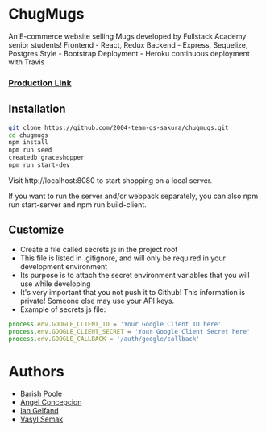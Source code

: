 # ChugMugs

An E-commerce website selling Mugs developed by Fullstack Academy senior students!
Frontend - React, Redux
Backend - Express, Sequelize, Postgres
Style - Bootstrap
Deployment - Heroku continuous deployment with Travis

### [Production Link](https://chugmugs.herokuapp.com/)

## Installation

```bash
git clone https://github.com/2004-team-gs-sakura/chugmugs.git
cd chugmugs
npm install
npm run seed
createdb graceshopper
npm run start-dev
````

Visit http://localhost:8080 to start shopping on a local server.

If you want to run the server and/or webpack separately, you can also npm run start-server and npm run build-client.

## Customize

* Create a file called secrets.js in the project root
* This file is listed in .gitignore, and will only be required in your development environment
* Its purpose is to attach the secret environment variables that you will use while developing
* It's very important that you not push it to Github! This information is private! Someone else may use your API keys.
* Example of secrets.js file:

```javascript
process.env.GOOGLE_CLIENT_ID = 'Your Google Client ID here'
process.env.GOOGLE_CLIENT_SECRET = 'Your Google Client Secret here'
process.env.GOOGLE_CALLBACK = '/auth/google/callback'
```

# Authors

* [Barish Poole](https://github.com/bpoole1989)
* [Angel Concepcion](https://github.com/Angel-gc)
* [Ian Gelfand](https://github.com/IanGelfand)
* [Vasyl Semak](https://github.com/vasylsemak)
